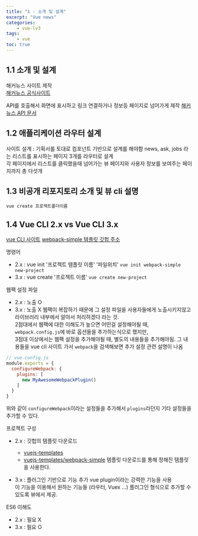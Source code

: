 ```yaml
--- 
title: "1 - 소개 및 설계" 
excerpt: "Vue news"
categories: 
    - vue-lv3
tags: 
    - vue
toc: true
--- 
```


## 1.1 소개 및 설계

해커뉴스 사이트 제작  
[해커뉴스 공식사이트](https://news.ycombinator.com/)

API를 호출해서 화면에 표시하고 링크 연결하거나 정보등 페이지로 넘어가게 제작
[해커뉴스 API 문서](https://github.com/tastejs/hacker-news-pwas/blob/master/docs/api.md)

## 1.2 애플리케이션 라우터 설계

사이트 설계 : 기획서를 토대로 컴포넌트 기반으로 설계를 해야함
news, ask, jobs 라는 리스트를 표시하는 페이지 3개를 라우터로 설계  
각 페이지에서 리스트를 클릭했을때 넘어가는 뷰 페이지와 사용자 정보를 보여주는 페이지까지 총 다섯개

## 1.3 비공개 리포지토리 소개 및 뷰 cli 설명

`vue create 프로젝트폴더이름`

## 1.4 Vue CLI 2.x vs Vue CLI 3.x

[vue CLI 사이트](https://cli.vuejs.org/)
[webpack-simple 템플릿 깃헙 주소](https://github.com/vuejs-templates/webpack-simple)

명령어
- 2.x : vue init '프로젝트 템플릿 이름' '파일위치' `vue init webpack-simple new-project`
- 3.x : vue create '프로젝트 이름' `vue create new-project`

웹팩 설정 파일
- 2.x : 노출 O
- 3.x : 노출 X
웹팩이 복잡하기 때문에 그 설정 파일을 사용자들에게 노출시키지않고 라이브러리 내부에서 알아서 처리하겠다 라는 것.  
2점대에서 웹팩에 대한 이해도가 높으면 어떤걸 설정해야될 때, `webpack.config.js`에 바로 옵션들을 추가하는식으로 했지만,  
3점대 이상에서는 웹팩 설정을 추가해야될 때, 별도의 내용들을 추가해야됨.
그 내용들을 vue cli 사이트 가서 `webpack`을 검색해보면 추가 설정 관련 설명이 나옴
```javascript
// vue.config.js
module.exports = {
  configureWebpack: {
    plugins: [
      new MyAwesomeWebpackPlugin()
    ]
  }
}
```
위와 같이 `configureWebpack`이라는 설정들을 추가해서 `plugins`라던지 기타 설정들을 추가할 수 있다.

프로젝트 구성
- 2.x : 깃헙의 템플릿 다운로드 
    - [vuejs-templates](https://github.com/vuejs-templates/)
    - [vuejs-templates/webpack-simple](https://github.com/vuejs-templates/webpack-simple)
템플릿 다운로드를 통해 정해진 템플릿을 사용한다.  

- 3.x : 플러그인 기반으로 기능 추가
vue plugin이라는 강력한 기능을 사용  
이 기능을 이용해서 원하는 기능들 (라우터, Vuex ...) 플러그인 형식으로 추가할 수 있도록 뷰에서 제공.

ES6 이해도
- 2.x : 필요 X
- 3.x : 필요 O

